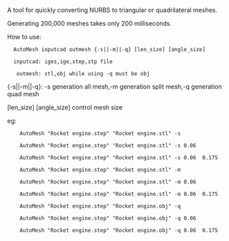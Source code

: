 A tool for quickly converting NURBS to triangular or quadrilateral meshes.

Generating 200,000 meshes takes only 200 milliseconds.


How to use:

      AutoMesh inputcad outmesh {-s||-m||-q} [len_size] [angle_size]
	  
      inputcad: iges,ige,step,stp file
	  
       outmesh: stl,obj while using -q must be obj
	   
  {-s||-m||-q}: -s generation all mesh,-m generation split mesh,-q generation quad mesh
  
[len_size] [angle_size]  control mesh size

eg:

		AutoMesh "Rocket engine.step" "Rocket engine.stl" -s
		
		AutoMesh "Rocket engine.step" "Rocket engine.stl" -s 0.06
		
		AutoMesh "Rocket engine.step" "Rocket engine.stl" -s 0.06  0.175
		
		AutoMesh "Rocket engine.step" "Rocket engine.stl" -m
		
		AutoMesh "Rocket engine.step" "Rocket engine.stl" -m 0.06
		
		AutoMesh "Rocket engine.step" "Rocket engine.stl" -m 0.06  0.175
		
		AutoMesh "Rocket engine.step" "Rocket engine.obj" -q
		
		AutoMesh "Rocket engine.step" "Rocket engine.obj" -q 0.06
		
		AutoMesh "Rocket engine.step" "Rocket engine.obj" -q 0.06  0.175
		


